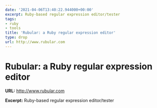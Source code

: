 ```yaml
---
date: '2021-04-06T13:40:22.944000+00:00'
excerpt: Ruby-based regular expression editor/tester
tags:
- ruby
- tools
title: 'Rubular: a Ruby regular expression editor'
type: drop
url: http://www.rubular.com
---
```


# Rubular: a Ruby regular expression editor

**URL:** http://www.rubular.com

**Excerpt:** Ruby-based regular expression editor/tester
